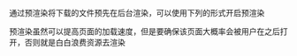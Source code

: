 通过预渲染将下载的文件预先在后台渲染，可以使用下列的形式开启预渲染
<link rel="prerender" href="xxxxx">
预渲染虽然可以提高页面的加载速度，但是要确保该页面大概率会被用户在之后打开，否则就是白白浪费资源去渲染
